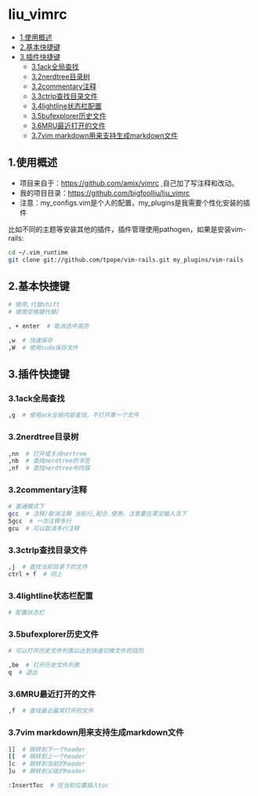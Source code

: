 # liu_vimrc


* [1.使用概述](#1.使用概述)
* [2.基本快捷键](#2.基本快捷键)
* [3.插件快捷键](#3.插件快捷键)
  * [3.1ack全局查找](#3.1ack全局查找)
  * [3.2nerdtree目录树](#3.2nerdtree目录树)
  * [3.2commentary注释](#3.2commentary注释)
  * [3.3ctrlp查找目录文件](#3.3ctrlp查找目录文件)
  * [3.4lightline状态栏配置](#3.4lightline状态栏配置)
  * [3.5bufexplorer历史文件](#3.5bufexplorer历史文件)
  * [3.6MRU最近打开的文件](#3.6mru最近打开的文件)
  * [3.7vim markdown用来支持生成markdown文件](#3.7vim-markdown用来支持生成markdown文件)

## 1.使用概述

- 项目来自于：https://github.com/amix/vimrc ,自己加了写注释和改动。
- 我的项目目录：https://github.com/bigfoolliu/liu_vimrc
- 注意：my_configs.vim是个人的配置，my_plugins是我需要个性化安装的插件

比如不同的主题等安装其他的插件，插件管理使用pathogen，如果是安装vim-rails:

```sh
cd ~/.vim_runtime
git clone git://github.com/tpope/vim-rails.git my_plugins/vim-rails
```

## 2.基本快捷键

```sh
# 使用,代替shift
# 使用空格键代替/

, + enter  # 取消选中高亮

,w  # 快速保存
,W  # 使用sudo保存文件
```

## 3.插件快捷键

### 3.1ack全局查找

```sh
,g  # 使用ack全局内容查找，不打开第一个文件
```

### 3.2nerdtree目录树

```sh
,nn  # 打开或关闭nertree
,nb  # 查找nerdtree的书签
,nf  # 查找nerdtree中内容
```

### 3.2commentary注释

```sh
# 普通模式下
gcc  # 注释/取消注释 当前行,配合.使用，注意要在英文输入法下
5gcc  # 一次注释多行
gcu  # 可以取消多行注释
```

### 3.3ctrlp查找目录文件

```sh
,j  # 查找当前目录下的文件
ctrl + f  # 同上
```

### 3.4lightline状态栏配置

```sh
# 配置状态栏
```

### 3.5bufexplorer历史文件

```sh
# 可以打开历史文件列表以达到快速切换文件的目的

,be  # 打开历史文件列表
q  # 退出
```

### 3.6MRU最近打开的文件

```sh
,f  # 查找最近最常打开的文件
```

### 3.7vim markdown用来支持生成markdown文件

```sh
]]  # 跳转到下一个header
[[  # 跳转到上一个header
]c  # 跳转到当前的header
]u  # 跳转到父级的header

:InsertToc  # 在当前位置插入toc
```

